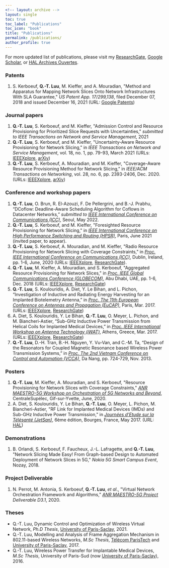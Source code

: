 ```yaml
---
<!-- layout: archive -->
layout: single
toc: true
toc_label: "Publications"
toc_icon: "book"
title: "Publications"
permalink: /publications/ 
author_profile: true
---
```


<!-- classes: wide -->
<!--******************************************** -->


For more updated list of publications, please visit my [ResearchGate](https://www.researchgate.net/profile/Quang_Trung_Luu), [Google Scholar](https://scholar.google.fr/citations?user=GqQcLAIAAAAJ&hl=fr), or [HAL Archives Ouvertes](https://cv.archives-ouvertes.fr/quang-trung-luu).

### Patents
1.  S. Kerboeuf, **Q.-T. Luu**, M. Kieffer, and A. Mouradian, "Method and Apparatus for Mapping Network Slices Onto Network Infrastructures With SLA Guarantee," *US Patent App. 17/299,138*, filed December 07, 2018 and issued December 16, 2021 (URL: [Google Patents](https://patents.google.com/patent/US20210392040A1/en))

### Journal papers
1. **Q.-T. Luu**, S. Kerboeuf, and M. Kieffer, "Admission Control and Resource Provisioning for Prioritized Slice Requests with Uncertainties," *submitted to IEEE Transactions on Network and Service Management*, 2021
1. **Q.-T. Luu**, S. Kerboeuf, and M. Kieffer, "Uncertainty-Aware Resource Provisioning for Network Slicing," in *IEEE Transactions on Network and Service Management*, vol. 18, no. 1, pp. 79-93, March 2021 (URLs: [IEEEXplore](https://ieeexplore.ieee.org/document/9351563), [arXiv](https://arxiv.org/abs/2006.01104))
1. **Q.-T. Luu**, S. Kerboeuf, A. Mouradian, and M. Kieffer, "Coverage-Aware Resource Provisioning Method for Network Slicing," in *IEEE/ACM Transactions on Networking*, vol. 28, no. 6, pp. 2393-2406, Dec. 2020. (URLs: [IEEEXplore](https://ieeexplore.ieee.org/document/9187556/), [arXiv](https://arxiv.org/abs/1907.09211v3))

### Conference and workshop papers
1. **Q.-T. Luu**, O. Brun, R. El-Azouzi, F. De Pellergrini, and B.-J. Prabhu, “DCoflow: Deadline-Aware Scheduling Algorithm for Coflows in Datacenter Networks,” *submitted to  [IEEE International Conference on Communications (ICC)](https://icc2022.ieee-icc.org/)*, Seoul, May 2022.
1. **Q.-T. Luu**, S. Kerboeuf, and M. Kieffer, "Foresighted Resource Provisioning for Network Slicing," in [*IEEE International Conference on High Performance Switching and Routing (HPSR)*](https://hpsr2021.ieee-hpsr.org/), Paris, June 2021 (invited paper, to appear).
1. **Q.-T. Luu**, S. Kerboeuf, A. Mouradian, and M. Kieffer, "Radio Resource Provisioning for Network Slicing with Coverage Constraints," in [*Proc. IEEE International Conference on Communications (ICC)*](https://icc2020.ieee-icc.org/), Dublin, Ireland, pp. 1-6, June, 2020 (URLs: [IEEEXplore](https://ieeexplore.ieee.org/document/9148897), [ResearchGate](https://www.researchgate.net/publication/339953472_Radio_Resource_Provisioning_for_Network_Slicing_with_Coverage_Constraints)).
1. **Q.-T. Luu**, M. Kieffer, A. Mouradian, and S. Kerboeuf, "Aggregated Resource Provisioning for Network Slices," in [*Proc. IEEE Global Communications Conference (GLOBECOM)*](http://globecom2018.ieee-globecom.org/), Abu Dhabi, UAE, pp. 1-6, Dec. 2018 (URLs: [IEEEXplore](https://ieeexplore.ieee.org/abstract/document/8648039), [ResearchGate](https://www.researchgate.net/publication/326572089_Aggregated_Resource_Provisioning_for_Network_Slices))
1. **Q.-T. Luu**, S. Koulouridis, A. Diet, Y. Le Bihan, and L. Pichon, “Investigation of Inductive and Radiating Energy Harvesting for an Implanted Biotelemetry Antenna,” in [*Proc. The 11th European Conference on Antennas and Propagation (EuCAP)*](http://www.eucap2017.org/), Paris, Mar. 2017. (URLs: [IEEEXplore](https://ieeexplore.ieee.org/document/7928620/), [ResearchGate](https://www.researchgate.net/profile/Quang_Trung_Luu/publication/317039300_Investigation_of_Inductive_and_Radiating_Energy_Harvesting_for_an_Implanted_Biotelemetry_Antenna/links/59df6d24aca27258f7d789e6/Investigation-of-Inductive-and-Radiating-Energy-Harvesting-for-an-Implanted-Biotelemetry-Antenna.pdf))
1. A. Diet, S. Koulouridis, Y. Le Bihan, **Q.-T. Luu**, O. Meyer, L. Pichon, and M. Biancheri-Astier, “Sub-GHz Inductive Power Transmission from Helical Coils for Implanted Medical Devices,” in [*Proc. IEEE International Workshop on Antenna Technology (iWAT)*](http://www.iwat2017.org/), Athens, Greece, Mar. 2017. (URLs: [IEEEXplore](https://ieeexplore.ieee.org/document/7915348/), [ResearchGate](https://www.researchgate.net/profile/Quang_Trung_Luu/publication/316611772_Sub-GHz_inductive_power_transmission_from_helical_coils_for_implanted_medical_devices/links/59df6d25aca27258f7d789e7/Sub-GHz-inductive-power-transmission-from-helical-coils-for-implanted-medical-devices.pdf))
1. **Q.-T. Luu**, D.-H. Tran, B.-H. Nguyen, Y. Vu-Van, and C.-M. Ta, “Design of the Resonators for Coupled Magnetic Resonance based Wireless Power Transmission Systems,” in [*Proc. The 2nd Vietnam Conference on Control and Automation (VCCA)*](https://sites.google.com/site/vcca2013/home), Da Nang, pp. 724-729, Nov. 2013.

<!-- ### Invited papers
1. **Q.-T. Luu**, S. Koulouridis, A. Diet, Y. Le Bihan, and L. Pichon, “Inductive and Radiating Energy Harvesting for an Implanted Biotelemetry Antenna,” in [*Proc. IEEE International Workshop on Antenna Technology (iWAT)*](http://www.iwat2017.org/), Athens, Greece, Mar. 2017.
-->
### Posters
1. **Q.-T. Luu**, M. Kieffer, A. Mouradian, and S. Kerboeuf, "Resource Provisioning for Network Slices with Coverage Constraints," [*ANR MAESTRO-5G Workshop on Orchestration of 5G Networks and Beyond*](https://orch5g.roc.cnam.fr/), CentraleSupélec, Gif-sur-Yvette, June, 2020.
1. A. Diet, S. Koulouridis, Y. Le Bihan, **Q.-T. Luu**, O. Meyer, L. Pichon, M. Biancheri-Astier, "RF Link for Implanted Medical Devices (IMDs) and Sub-GHz Inductive Power Transmission," in [*Journées d’Etude sur la Télésanté (JetSan)*](https://jetsan2017.sciencesconf.org/program), 6ème édition, Bourges, France, May 2017. (URL: [HAL](https://hal.archives-ouvertes.fr/hal-01692423/))

<!-- 2. **Q.-T. Luu**, S. Kerboeuf, A. Mouradian, and M. Kieffer, "Towards Green Computing for Next Generation Mobile Net-works: A Resource Provisioning Method for 5G," in *Global Young Vietnamese Scholars Forum (GYVSF)*, Hanoi, Vietnam, Dec. 2019. -->

### Demonstrations
1. B. Orlandi, S. Kerboeuf, F. Faucheux, J.-L. Lafragette, and **Q.-T. Luu**, "Network Slicing Made Easy! From Graph-based Design to Automated Deployment of Network Slices in 5G," *Nokia 5G Smart Campus Event*, Nozay, 2018.

### Project Deliverable
1. N. Perrot, M. Antonia, S. Kerboeuf, **Q.-T. Luu**, *et al*., "Virtual Network Orchestration Framework and Algorithms," [*ANR MAESTRO-5G Project*](https://maestro5g.roc.cnam.fr/) *Deliverable D3.1*, 2020.

### Theses
* Q.-T. Luu, Dynamic Control and Optimization of Wireless Virtual Network, *Ph.D Thesis*, [University of Paris-Saclay](https://www.universite-paris-saclay.fr/), 2021.
* Q.-T. Luu, Modelling and Analysis of Frame Aggregation Mechanism in 802.11-based Wireless Networks, *M.Sc Thesis*, [Télécom ParisTech](https://www.telecom-paris.fr/) and [University of Paris-Saclay](https://www.universite-paris-saclay.fr/), 2017.
* Q.-T. Luu, Wireless Power Transfer for Implantable Medical Devices, *M.Sc Thesis*, University of Paris-Sud (now [University of Paris-Saclay](https://www.universite-paris-saclay.fr/)), 2016.
